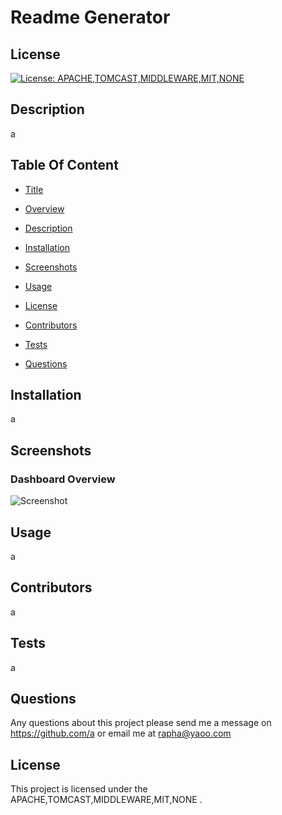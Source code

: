 
  # Readme Generator
  
  ## License
  [![License: APACHE,TOMCAST,MIDDLEWARE,MIT,NONE](https://img.shields.io/badge/License-APACHE,TOMCAST,MIDDLEWARE,MIT,NONE-brightgreen.svg)](https://opensource.org/licenses/APACHE,TOMCAST,MIDDLEWARE,MIT,NONE)



  ## Description
  a
  ## Table Of Content
  - [Title](#title)

  - [Overview](#overview)

  - [Description](#description)

  - [Installation](#installation)

  - [Screenshots](#screenshots)

  - [Usage](#usage)

  - [License](#license)

  - [Contributors](#contributor)

  - [Tests](#test)

  - [Questions](#questions)

  ## Installation
  a

  ## Screenshots
  ### Dashboard Overview
  ![Screenshot](a)

  ## Usage
  a

  ## Contributors
  a

  ## Tests
  a
  
  ## Questions
  Any questions about this project please send me a message on https://github.com/a or email me at [rapha@yaoo.com](mailto:rapha@yaoo.com)
  ## License
  This project is licensed under the APACHE,TOMCAST,MIDDLEWARE,MIT,NONE .
